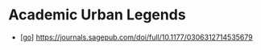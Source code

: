 # Academic Urban Legends

- [[go]] https://journals.sagepub.com/doi/full/10.1177/0306312714535679


[//begin]: # "Autogenerated link references for markdown compatibility"
[go]: go "Go"
[//end]: # "Autogenerated link references"